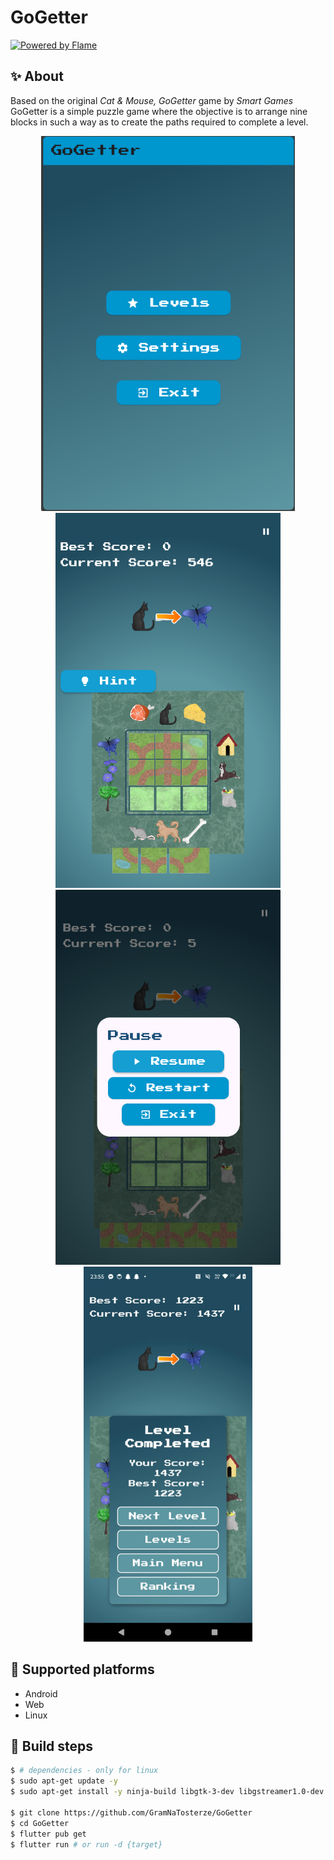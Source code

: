 # GoGetter
[![Powered by Flame](https://img.shields.io/badge/Powered%20by-%F0%9F%94%A5-orange.svg)](https://flame-engine.org)

## :sparkles: About ##
Based on the original *Cat & Mouse, GoGetter* game by *Smart Games*
GoGetter is a simple puzzle game where the objective is to arrange nine blocks in such a way as to create the paths required to complete a level.

<p align="center">
    <img height="600" width="auto" src="https://raw.githubusercontent.com/GramNaTosterze/GoGetter/refs/heads/master/.github/metadata/screenshots/main_menu.png" />
    <img height="600" width="auto" src="https://raw.githubusercontent.com/GramNaTosterze/GoGetter/refs/heads/master/.github/metadata/screenshots/board_hints.png" />
    <img height="600" width="auto" src="https://raw.githubusercontent.com/GramNaTosterze/GoGetter/refs/heads/master/.github/metadata/screenshots/pause_menu.png" />
    <img height="600" width="auto" src="https://raw.githubusercontent.com/GramNaTosterze/GoGetter/refs/heads/master/.github/metadata/screenshots/end_screen.jpg" />
</p>

## :dart: Supported platforms ##
- Android
- Web
- Linux


## :rocket: Build steps ##

```bash
$ # dependencies - only for linux
$ sudo apt-get update -y
$ sudo apt-get install -y ninja-build libgtk-3-dev libgstreamer1.0-dev libunwind-dev libgstreamer1.0 libgstreamer-plugins-base1.0-dev

$ git clone https://github.com/GramNaTosterze/GoGetter
$ cd GoGetter
$ flutter pub get
$ flutter run # or run -d {target}
```